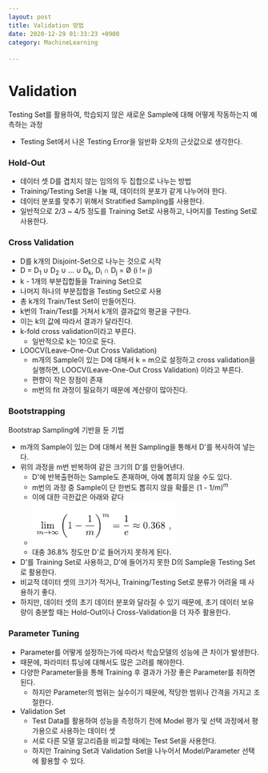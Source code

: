 ```yaml
---
layout: post
title: Validation 방법
date: 2020-12-29 01:33:23 +0900
category: MachineLearning

---
```

# Validation

Testing Set를 활용하여, 학습되지 않은 새로운 Sample에 대해 어떻게 작동하는지 예측하는 과정
- Testing Set에서 나온 Testing Error을 일반화 오차의 근삿값으로 생각한다.

### Hold-Out

- 데이터 셋 D를 겹치지 않는 임의의 두 집합으로 나누는 방법
- Training/Testing Set을 나눌 때, 데이터의 분포가 같게 나누어야 한다.
- 데이터 분포를 맞추기 위해서 Stratified Sampling를 사용한다.
- 일반적으로 2/3 ~ 4/5 정도를 Training Set로 사용하고, 나머지를 Testing Set로 사용한다.

### Cross Validation

- D를 k개의 Disjoint-Set으로 나누는 것으로 시작
- D = D<sub>1</sub> ∪ D<sub>2</sub> ∪ ... ∪ D<sub>k</sub>, D<sub>i</sub> ∩ D<sub>j</sub> = Ø (i != j)
- k - 1개의 부분집합들을 Training Set으로
- 나머지 하나의 부분집합을 Testing Set으로 사용
- 총 k개의 Train/Test Set이 만들어진다.
- k번의 Train/Test를 거쳐서 k개의 결과값의 평균을 구한다.
- 이는 k의 값에 따라서 결과가 달라진다.
- k-fold cross validation이라고 부른다.
    - 일반적으로 k는 10으로 둔다.
- LOOCV(Leave-One-Out Cross Validation)
    - m개의 Sample이 있는 D에 대해서 k = m으로 설정하고 cross validation을 실행하면, LOOCV(Leave-One-Out Cross Validation) 이라고 부른다.
    - 편향이 작은 장점이 존재
    - m번의 fit 과정이 필요하기 때문에 계산량이 많아진다.

### Bootstrapping

Bootstrap Sampling에 기반을 둔 기법

- m개의 Sample이 있는 D에 대해서 복원 Sampling을 통해서 D'를 복사하여 넣는다.
- 위의 과정을 m번 반복하여 같은 크기의 D'를 만들어낸다.
    - D'에 반복출현하는 Sample도 존재하며, 아예 뽑히지 않을 수도 있다.
    - m번의 과정 중 Sample이 단 한번도 뽑히지 않을 확률은 (1 - 1/m)<sup>m</sup>
    - 이에 대한 극한값은 아래와 같다
    - ![](./../../images/book/bootstrapping.png)
    - 대충 36.8% 정도만 D'로 들어가지 못하게 된다.
- D'를 Training Set로 사용하고, D'에 들어가지 못한 D의 Sample을 Testing Set로 활용한다.
- 비교적 데이터 셋의 크기가 적거나, Training/Testing Set로 분류가 어려울 때 사용하기 좋다.
- 하지만, 데이터 셋의 초기 데이터 분포와 달라질 수 있기 때문에, 초기 데이터 보유량이 충분할 때는 Hold-Out이나 Cross-Validation을 더 자주 활용한다.

### Parameter Tuning

- Parameter를 어떻게 설정하는가에 따라서 학습모델의 성능에 큰 차이가 발생한다.
- 때문에, 파라미터 튜닝에 대해서도 많은 고려를 해야한다.
- 다양한 Parameter들을 통해 Training 후 결과가 가장 좋은 Parameter를 취하면 된다.
    - 하지만 Parameter의 범위는 실수이기 때문에, 적당한 범위나 간격을 가지고 조절한다.
- Validation Set
    - Test Data를 활용하여 성능을 측정하기 전에 Model 평가 및 선택 과정에서 평가용으로 사용하는 데이터 셋
    - 서로 다른 모델 알고리즘을 비교할 때에는 Test Set을 사용한다.
    - 하지만 Training Set과 Validation Set을 나누어서 Model/Parameter 선택에 활용할 수 있다.